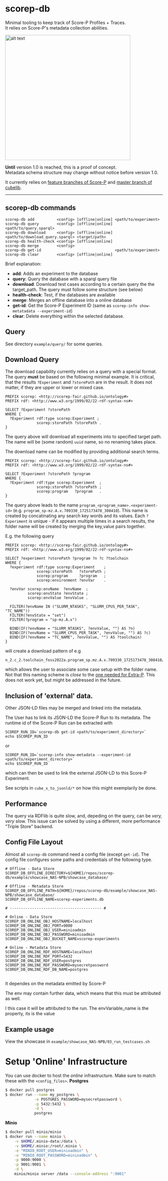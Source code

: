 # scorep-db
Minimal tooling to keep track of Score-P Profiles + Traces.  
It relies on Score-P's metadata collection abilities.

<img src="figures/scorep-db-overview.png" alt="alt text" width="400"/>

__Until__ version 1.0 is reached, this is a proof of concept.  
Metadata schema structure may change without notice before version 1.0.  

It currently relies on [feature branches of Score-P](https://perftools.pages.jsc.fz-juelich.de/cicd/scorep/branches/MR300/latest.tar.gz) and [master branch of cubelib](https://perftools.pages.jsc.fz-juelich.de/cicd/cubelib/branches/master/latest.tar.gz).

---

## scorep-db commands
```
scorep-db add          <config> [offline|online] <path/to/experiment>
scorep-db query        <config> [offline|online] <path/to/query.sparql>
scorep-db download     <config> [offline|online] <path/to/download_query.sparql> <target/path>
scorep-db health-check <config> [offline|online]
scorep-db merge        <config>
scorep-db get-id                                 <path/to/experiment>
scorep-db clear        <config> [offline|online]
```
Brief explanation:  
- __add__: Adds an experiment to the database
- __query__: Query the database with a sparql query file
- __download__: Download test cases according to a certain query the the target_path. The query must follow some structure (see below)
- __health-check__: Test, if the databases are available
- __merge__: Merges an offline database into a online database
- __get-id__: Get the Score-P Experiment ID (same as `scorep-info show-metatadata --experiment-id`)
- __clear__: Delete everything within the selected database.
## Query
See directory `example/query/` for some queries.


## Download Query
The download capability currently relies on a query with a special format.
The query __must__ be based on the following minimal example.
It is critical, that the results `?Experiment` and `?storePath` are in the result.
It does not matter, if they are upper or lower or mixed case.
```
PREFIX scorep: <http://scorep-fair.github.io/ontology#>
PREFIX rdf: <http://www.w3.org/1999/02/22-rdf-syntax-ns#>

SELECT ?Experiment ?storePath
WHERE {
  ?Experiment rdf:type scorep:Experiment ;
              scorep:storePath ?storePath .
}
```
The query above will download all experiments into to specified target path.
The name will be (some random) `uuid` name, so no renaming takes place.

The download name can be modified by providing additional search terms.
```
PREFIX scorep: <http://scorep-fair.github.io/ontology#>
PREFIX rdf: <http://www.w3.org/1999/02/22-rdf-syntax-ns#>

SELECT ?Experiment ?storePath ?program
WHERE {
  ?Experiment rdf:type scorep:Experiment  ;
              scorep:storePath ?storePath ;
              scorep:program   ?program   .
}
```
The query above leads to the name
`program_<program_name>.<experiment-id>` (e.g. `program_sp-mz.A.x.709330_1725173478_308410`).
This name is created by concatinating any search key words and its values.
Each `?Experiment` is unique - if it appears multiple times in a search results, the folder name
will be created by merging the key,value pairs together.

E.g. the following query
```
PREFIX scorep: <http://scorep-fair.github.io/ontology#>
PREFIX rdf: <http://www.w3.org/1999/02/22-rdf-syntax-ns#>

SELECT ?experiment ?storePath ?program ?n ?c ?toolchain
WHERE {
  ?experiment rdf:type scorep:Experiment    ;
              scorep:storePath   ?storePath ;
              scorep:program     ?program   ;
              scorep:environment ?envVar    .

  ?envVar scorep:envName  ?envName  ;
          scorep:envState ?envState ;
          scorep:envValue ?envValue .

  FILTER(?envName IN ("SLURM_NTASKS", "SLURM_CPUS_PER_TASK", "TC_NAME"))
  FILTER(?envState = "set")
  FILTER(?program = "sp-mz.A.x")

  BIND(IF(?envName = "SLURM_NTASKS", ?envValue, "") AS ?n)
  BIND(IF(?envName = "SLURM_CPUS_PER_TASK", ?envValue, "") AS ?c)
  BIND(IF(?envName = "TC_NAME", ?envValue, "") AS ?toolchain)
}
```
will create a download pattern of e.g 
```
n_2.c_2.toolchain_foss2022a.program_sp.mz.A.x.709330_1725173478_308410/
```

which allows the user to associate some case setup with the folder name.
Not that this naming scheme is _close_ to the 
[one needed for Extra-P](https://github.com/extra-p/extrap/blob/master/docs/file-formats.md#cube-file-format).
This does not work yet, but might be addressed in the future.


## Inclusion of 'external' data.
Other JSON-LD files may be merged and linked into the metadata.

The User has to link its JSON-LD the Score-P Run to its metadata.
The runtime id of the Score-P Run can be extracted with

```
SCOREP_RUN_ID=`scorep-db get-id <path/to/experiment_directory>`
echo $SCOREP_RUN_ID
```
or
```
SCOREP_RUN_ID=`scorep-info show-metadata --experiment-id <path/to/experiment_directory>`
echo $SCOREP_RUN_ID
```

which can then be used to link the external JSON-LD to this Score-P Experiment.

See scripts in `cube_x_to_jsonld/*` on how this might exemplarily be done.


## Performance
The query via RDFlib is quite slow, and, depeding on the query, can be _very, very_ slow.
This issue can be solved by using a different, more performance "Triple Store" backend.

## Config File Layout
Almost all `scorep-db` command need a config file (except `get-id`).
The config file configures some paths and credentials of the following type.
```
# Offline - Data Store
SCOREP_DB_OFFLINE_DIRECTORY=${HOME}/repos/scorep-db/example/showcase_NAS-NPB/showcase_database/

# Offline - Metadata Store
SCOREP_DB_OFFLINE_PATH=${HOME}/repos/scorep-db/example/showcase_NAS-NPB/showcase_database/
SCOREP_DB_OFFLINE_NAME=scorep-experiments.db

# ----------------------------------------- #

# Online - Data Store
SCOREP_DB_ONLINE_OBJ_HOSTNAME=localhost
SCOREP_DB_ONLINE_OBJ_PORT=9000
SCOREP_DB_ONLINE_OBJ_USER=minioadmin
SCOREP_DB_ONLINE_OBJ_PASSWORD=minioadmin
SCOREP_DB_ONLINE_OBJ_BUCKET_NAME=scorep-experiments

# Online - Metadata Store
SCOREP_DB_ONLINE_RDF_HOSTNAME=localhost
SCOREP_DB_ONLINE_RDF_PORT=5432
SCOREP_DB_ONLINE_RDF_USER=postgres
SCOREP_DB_ONLINE_RDF_PASSWORD=mysecretpassword
SCOREP_DB_ONLINE_RDF_DB_NAME=postgres

```

##


It dependes on the metadata emitted by Score-P

The env may contain further data, which means
that this must be attributed as well.

I this case it will be attributed to the run.
The envVariable_name is the property, its is the value

## Example usage

View the showcase in `example/showcase_NAS-NPB/03_run_testcases.sh`

# Setup 'Online' Infrastructure
You can use docker to host the _online_ infrastructure.
Make sure to match these with the `<config_files>`.
__Postgres__
```bash
$ docker pull postgres
$ docker run --name my_postgres \
             -e POSTGRES_PASSWORD=mysecretpassword \
             -p 5432:5432 \
             -d \
             postgres
```
__Minio__
```bash
$ docker pull minio/minio
$ docker run --name minio \
    -v $HOME/.minio-data:/data \
    -v $HOME/.minio:/root/.minio \
    -e "MINIO_ROOT_USER=minioadmin" \
    -e "MINIO_ROOT_PASSWORD=minioadmin" \
    -p 9000:9000 \
    -p 9001:9001 \
    -d \
    minio/minio server /data --console-address ":9001"

```
